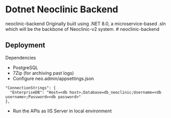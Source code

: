 
# Dotnet Neoclinic Backend

neoclinic-backend Originally built using .NET 8.0, a microservice-based .sln which will be the backbone of Neoclinic-v2 system. # neoclinic-backend


## Deployment

Dependencies

- PostgreSQL
- 7Zip (for archiving past logs)
- Configure neo.admin/appsettings.json
```
"ConnectionStrings": {
  "EnterpriseDB": "Host=<db host>;Database=db_neoclinic;Username=<db username>;Password=<db password>"
},
```
- Run the APIs as IIS Server in local environment